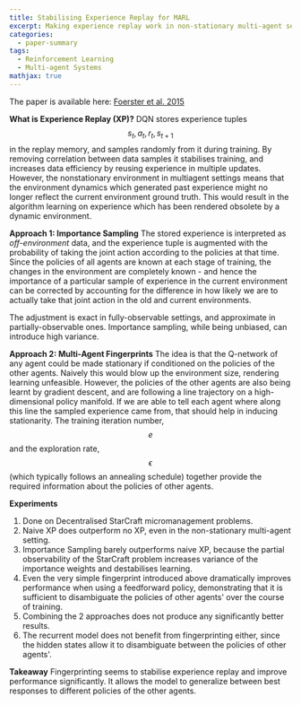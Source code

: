 ```yaml
---
title: Stabilising Experience Replay for MARL
excerpt: Making experience replay work in non-stationary multi-agent settings
categories:
  - paper-summary
tags:
  - Reinforcement Learning
  - Multi-agent Systems
mathjax: true
---
```

The paper is available here: [Foerster et al. 2015](https://arxiv.org/abs/1702.08887)

**What is Experience Replay (XP)?**
DQN stores experience tuples $$s_{t},a_{t},r_{t},s_{t+1}$$ in the replay memory, and samples randomly from it during training. By removing correlation  between data samples it stabilises training, and increases data efficiency by reusing experience in multiple updates. However, the nonstationary environment in multiagent settings means that the environment dynamics which generated past experience might no longer reflect the current environment ground truth. This would result in the algorithm learning on experience which has been rendered obsolete by a dynamic environment.

**Approach 1: Importance Sampling**
The stored experience is interpreted as _off-environment_ data, and the experience tuple is augmented with the probability of taking the joint action according to the policies at that time. Since the policies of all agents are known at each stage of training, the changes in the environment are completely known - and hence the importance of a particular sample of experience in the current environment can be corrected by accounting for the difference in how likely we are to actually take that joint action in the old and current environments.

The adjustment is exact in fully-observable settings, and approximate in partially-observable ones. Importance sampling, while being unbiased, can introduce high variance. 


**Approach 2: Multi-Agent Fingerprints**
The idea is that the Q-network of any agent could be made stationary if conditioned on the policies of the other agents. Naively this would blow up the environment size, rendering learning unfeasible. However, the policies of the other agents are also being learnt by gradient descent, and are following a line trajectory on a high-dimensional policy manifold. If we are able to tell each agent where along this line the sampled experience came from, that should help in inducing stationarity. The training iteration number, $$e$$ and the exploration rate, $$\epsilon$$ (which typically follows an annealing schedule) together provide the required information about the policies of other agents.

**Experiments**
1. Done on Decentralised StarCraft micromanagement problems.
2. Naive XP does outperform no XP, even in the non-stationary multi-agent setting.
3. Importance Sampling barely outperforms naive XP, because the partial observability of the StarCraft problem increases variance of the importance weights and destabilises learning.
4. Even the very simple fingerprint introduced above dramatically improves performance when using a feedforward policy, demonstrating that it is sufficient to disambiguate the policies of other agents' over the course of training.
5. Combining the 2 approaches does not produce any significantly better results.
6. The recurrent model does not benefit from fingerprinting either, since the hidden states allow it to disambiguate between the policies of other agents'. 

**Takeaway**
Fingerprinting seems to stabilise experience replay and improve performance significantly. It allows the model to generalize between best responses to different policies of the other agents. 
